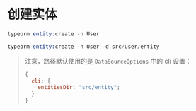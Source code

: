 # 创建实体

```s
typeorm entity:create -n User

typeorm entity:create -n User -d src/user/entity
```

> 注意，路径默认使用的是 `DataSourceOptions` 中的 cli 设置：
>
> ```js
> {
>   cli: {
>     entitiesDir: "src/entity";
>   }
> }
> ```
